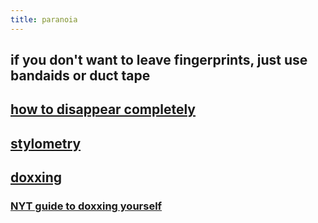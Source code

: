 ```yaml
---
title: paranoia
---
```


## if you don't want to leave fingerprints, just use bandaids or duct tape
## [how to disappear completely](https://eldritchdata.neocities.org/CGFTPU/HowToDisappear.html)
## [stylometry](https://eldritchdata.neocities.org/CGFTPU/Stylometry.html)
## [doxxing](https://eldritchdata.neocities.org/CGFTPU/DoxingIntroductionAndMethodology.html)
### [NYT guide to doxxing yourself](https://docs.google.com/document/d/1WleGh4D3_p7TYPhjfKRHQyMYwhZayYZayYY7AZSSzPs/edit#)
##
